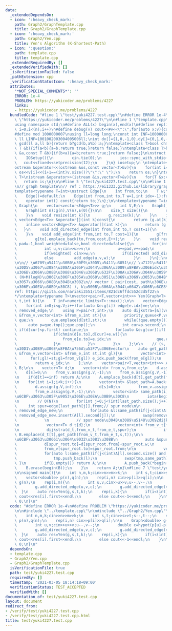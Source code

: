 ```yaml
---
data:
  _extendedDependsOn:
  - icon: ':heavy_check_mark:'
    path: Graph2/GraphTemplate.cpp
    title: Graph2/GraphTemplate.cpp
  - icon: ':heavy_check_mark:'
    path: Graph2/Yen.cpp
    title: Yen's Algorithm (K-Shortest-Path)
  - icon: ':question:'
    path: template.cpp
    title: template.cpp
  _extendedRequiredBy: []
  _extendedVerifiedWith: []
  _isVerificationFailed: false
  _pathExtension: cpp
  _verificationStatusIcon: ':heavy_check_mark:'
  attributes:
    '*NOT_SPECIAL_COMMENTS*': ''
    ERROR: 1e-4
    PROBLEM: https://yukicoder.me/problems/4227
    links:
    - https://yukicoder.me/problems/4227
  bundledCode: "#line 1 \"test/yuki4227.test.cpp\"\n#define ERROR 1e-4\n#define PROBLEM\
    \ \"https://yukicoder.me/problems/4227\"\n\n#line 1 \"template.cpp\"\n#include<bits/stdc++.h>\n\
    using namespace std;\n#define ALL(x) begin(x),end(x)\n#define rep(i,n) for(int\
    \ i=0;i<(n);i++)\n#define debug(v) cout<<#v<<\":\";for(auto x:v){cout<<x<<' ';}cout<<endl;\n\
    #define mod 1000000007\nusing ll=long long;\nconst int INF=1000000000;\nconst\
    \ ll LINF=1001002003004005006ll;\nint dx[]={1,0,-1,0},dy[]={0,1,0,-1};\n// ll\
    \ gcd(ll a,ll b){return b?gcd(b,a%b):a;}\ntemplate<class T>bool chmax(T &a,const\
    \ T &b){if(a<b){a=b;return true;}return false;}\ntemplate<class T>bool chmin(T\
    \ &a,const T &b){if(b<a){a=b;return true;}return false;}\n\nstruct IOSetup{\n\
    \    IOSetup(){\n        cin.tie(0);\n        ios::sync_with_stdio(0);\n     \
    \   cout<<fixed<<setprecision(12);\n    }\n} iosetup;\n \ntemplate<typename T>\n\
    ostream &operator<<(ostream &os,const vector<T>&v){\n    for(int i=0;i<(int)v.size();i++)\
    \ os<<v[i]<<(i+1==(int)v.size()?\"\":\" \");\n    return os;\n}\ntemplate<typename\
    \ T>\nistream &operator>>(istream &is,vector<T>&v){\n    for(T &x:v)is>>x;\n \
    \   return is;\n}\n\n#line 5 \"test/yuki4227.test.cpp\"\n\n#line 1 \"Graph2/GraphTemplate.cpp\"\
    \n// graph template\n// ref : https://ei1333.github.io/library/graph/graph-template.cpp\n\
    template<typename T=int>\nstruct Edge{\n    int from,to;\n    T w;\n    int idx;\n\
    \    Edge()=default;\n    Edge(int from,int to,T w=1,int idx=-1):from(from),to(to),w(w),idx(idx){}\n\
    \    operator int() const{return to;}\n};\n\ntemplate<typename T=int>\nstruct\
    \ Graph{\n    vector<vector<Edge<T>>> g;\n    int V,E;\n    Graph()=default;\n\
    \    Graph(int n):g(n),V(n),E(0){}\n\n    size_t size(){\n        return g.size();\n\
    \    }\n    void resize(int k){\n        g.resize(k);\n    }\n    inline const\
    \ vector<Edge<T>> &operator[](int k)const{\n        return (g.at(k));\n    }\n\
    \    inline vector<Edge<T>> &operator[](int k){\n        return (g.at(k));\n \
    \   }\n    void add_directed_edge(int from,int to,T cost=1){\n        g[from].emplace_back(from,to,cost,E++);\n\
    \    }\n    void add_edge(int from,int to,T cost=1){\n        g[from].emplace_back(from,to,cost,E);\n\
    \        g[to].emplace_back(to,from,cost,E++);\n    }\n    void read(int m,int\
    \ pad=-1,bool weighted=false,bool directed=false){\n        for(int i=0;i<m;i++){\n\
    \            int u,v;cin>>u>>v;\n            u+=pad,v+=pad;\n            T w=T(1);\n\
    \            if(weighted) cin>>w;\n            if(directed) add_directed_edge(u,v,w);\n\
    \            else         add_edge(u,v,w);\n        }\n    }\n};\n#line 2 \"Graph2/Yen.cpp\"\
    \n\n// \u6709\u5411\u30B0\u30E9\u30D5\u5411\u3051\n// \u7121\u5411\u30B0\u30E9\
    \u30D5\u3067\u3084\u308A\u305F\u3044\u306A\u3089\u8FBA\u306Eidx\u304C\u72EC\u7ACB\
    \u306B\u306A\u308B\u3088\u3046\u306B\u632F\u308A\u306A\u304A\u3059\n// O(KN *\
    \ (N+M)logN)\u306E\u306F\u305A\u3060\u3051\u3069\u3069\u3053\u304B\u60AA\u5316\
    \u3057\u3066\u308B\u304B\u3082\n// vector ( pair(cost, path\u306E\u8FBA\u756A\u53F7\
    \u306E\u30EA\u30B9\u30C8) ), k\u500B\u306A\u3044\u6642\u306B\u6CE8\u610F\n/*\n\
    ref: https://qiita.com/nariaki3551/items/821dc6ffdc552d3d5f22\n     https://ei1333.github.io/library/graph/shortest-path/k-shortest-path.cpp\n\
    */\ntemplate<typename T>\nvector<pair<T,vector<int>>> Yen(Graph<T> g,int s,int\
    \ t,int k){\n    T inf=numeric_limits<T>::max();\n\n    vector<Edge<T>> edge(g.E);\n\
    \    for(int i=0;i<g.V;i++)for(auto &e:g[i]) edge[e.idx]=e;\n\n    unordered_set<int>\
    \ removed_edge;\n    using P=pair<T,int>;\n    auto dijkstra=[&](vector<T> &d,vector<int>\
    \ &from_v,vector<int> &from_e,int st){\n        priority_queue<P,vector<P>,greater<P>>\
    \ que;\n        que.emplace(d[st],st);\n        while(!que.empty()){\n       \
    \     auto p=que.top();que.pop();\n            int cur=p.second;\n           \
    \ if(d[cur]<p.first) continue;\n            for(auto &e:g[cur])if(!removed_edge.count(e.idx)){\n\
    \                if(chmin(d[e.to],d[cur]+e.w)){\n                    from_v[e.to]=cur;\n\
    \                    from_e[e.to]=e.idx;\n                    que.emplace(d[e.to],e.to);\n\
    \                }\n            }\n        }\n    };\n\n    // (s, t)\u3078\u306E\
    \u30D1\u30B9\u306E\u8FBA\u756A\u53F7\u306Evector\n    auto get_path=[&](vector<int>\
    \ &from_v,vector<int> &from_e,int st,int gl){\n        vector<int> e_idx;\n  \
    \      for(;gl!=st;gl=from_v[gl]) e_idx.push_back(from_e[gl]);\n        reverse(begin(e_idx),end(e_idx));\n\
    \        return e_idx;\n    };\n\n    vector<pair<T,vector<int>>> A;\n    set<pair<T,vector<int>>>\
    \ B;\n\n    vector<T> d;\n    vector<int> from_v,from_e;\n    d.assign(g.V,inf);\n\
    \    d[s]=0;\n    from_v.assign(g.V,-1);\n    from_e.assign(g.V,-1);\n    dijkstra(d,from_v,from_e,s);\n\
    \n    if(d[t]==inf) return A;\n\n    A.emplace_back(d[t],get_path(from_v,from_e,s,t));\n\
    \n    for(int i=1;i<k;i++){\n        vector<int> &last_path=A.back().second;\n\
    \        d.assign(g.V,inf);\n        d[s]=0;\n        from_v.assign(g.V,-1);\n\
    \        from_e.assign(g.V,-1);\n\n        vector<int> same_path(i); // last path\u306B\
    \u6CBF\u3063\u305F\u9053\u306E\u30EA\u30B9\u30C8\n        iota(begin(same_path),end(same_path),0);\n\
    \n        // O(N)\n        for(int j=0;j<(int)last_path.size();j++){\n       \
    \     int spur=edge[last_path[j]].from;// spur node\n\n            unordered_set<int>\
    \ removed_edge_new;\n            for(auto &l:same_path)if(j<(int)A[l].second.size())\
    \ removed_edge_new.insert(A[l].second[j]);\n            swap(removed_edge,removed_edge_new);\n\
    \            \n            // spur node\u304B\u3089\u5148\u3092dijkstra\u3059\u308B\
    \n            vector<T> d_t{d};\n            vector<int> from_v_t{from_v},from_e_t{from_e};\n\
    \n            dijkstra(d_t,from_v_t,from_e_t,spur);\n            if(d_t[t]<inf)\
    \ B.emplace(d_t[t],get_path(from_v_t,from_e_t,s,t));\n\n            // last path\u306B\
    \u6CBF\u3063\u30661\u3064\u9032\u3081\u308B\n            auto &spur_root=edge[last_path[j]];\n\
    \            d[spur_root.to]=d[spur_root.from]+spur_root.w;\n            from_e[spur_root.to]=spur_root.idx;\n\
    \            from_v[spur_root.to]=spur_root.from;\n\n            vector<int> tmp;\n\
    \            for(auto l:same_path)if(j<(int)A[l].second.size() and A[l].second[j]==last_path[j])\n\
    \                tmp.push_back(l);\n            swap(tmp,same_path);\n       \
    \ }\n        if(B.empty()) return A;\n\n        A.push_back(*begin(B));\n    \
    \    B.erase(begin(B));\n    }\n    return A;\n}\n#line 7 \"test/yuki4227.test.cpp\"\
    \n\nsigned main(){\n    int n,m,k;cin>>n>>m>>k;\n    int s,t;cin>>s>>t;s--,t--;\n\
    \    vector<double> p(n),q(n);\n    rep(i,n) cin>>p[i]>>q[i];\n\n    Graph<double>\
    \ g(n);\n    rep(i,m){\n        int u,v;cin>>u>>v;u--,v--;\n        double c=hypot(p[u]-p[v],q[u]-q[v]);\n\
    \        g.add_directed_edge(u,v,c);\n        g.add_directed_edge(v,u,c);\n  \
    \  }\n    auto res=Yen(g,s,t,k);\n    rep(i,k){\n        if(i<(int)res.size())\
    \ cout<<res[i].first<<endl;\n        else cout<<-1<<endl;\n    }\n\n    return\
    \ 0;\n}\n"
  code: "#define ERROR 1e-4\n#define PROBLEM \"https://yukicoder.me/problems/4227\"\
    \n\n#include \"../template.cpp\"\n\n#include \"../Graph2/Yen.cpp\"\n\nsigned main(){\n\
    \    int n,m,k;cin>>n>>m>>k;\n    int s,t;cin>>s>>t;s--,t--;\n    vector<double>\
    \ p(n),q(n);\n    rep(i,n) cin>>p[i]>>q[i];\n\n    Graph<double> g(n);\n    rep(i,m){\n\
    \        int u,v;cin>>u>>v;u--,v--;\n        double c=hypot(p[u]-p[v],q[u]-q[v]);\n\
    \        g.add_directed_edge(u,v,c);\n        g.add_directed_edge(v,u,c);\n  \
    \  }\n    auto res=Yen(g,s,t,k);\n    rep(i,k){\n        if(i<(int)res.size())\
    \ cout<<res[i].first<<endl;\n        else cout<<-1<<endl;\n    }\n\n    return\
    \ 0;\n}\n"
  dependsOn:
  - template.cpp
  - Graph2/Yen.cpp
  - Graph2/GraphTemplate.cpp
  isVerificationFile: true
  path: test/yuki4227.test.cpp
  requiredBy: []
  timestamp: '2021-03-05 18:14:18+09:00'
  verificationStatus: TEST_ACCEPTED
  verifiedWith: []
documentation_of: test/yuki4227.test.cpp
layout: document
redirect_from:
- /verify/test/yuki4227.test.cpp
- /verify/test/yuki4227.test.cpp.html
title: test/yuki4227.test.cpp
---
```

